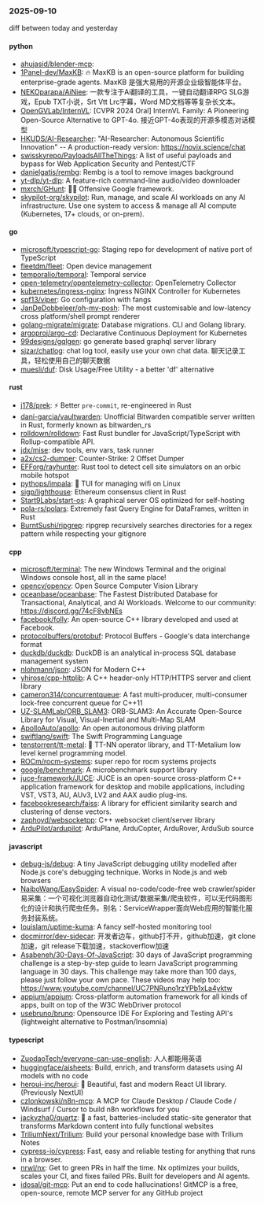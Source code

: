 ### 2025-09-10
diff between today and yesterday

#### python
* [ahujasid/blender-mcp](https://github.com/ahujasid/blender-mcp): 
* [1Panel-dev/MaxKB](https://github.com/1Panel-dev/MaxKB): 🔥 MaxKB is an open-source platform for building enterprise-grade agents. MaxKB 是强大易用的开源企业级智能体平台。
* [NEKOparapa/AiNiee](https://github.com/NEKOparapa/AiNiee): 一款专注于Ai翻译的工具，一键自动翻译RPG SLG游戏，Epub TXT小说，Srt Vtt Lrc字幕，Word MD文档等等复杂长文本。
* [OpenGVLab/InternVL](https://github.com/OpenGVLab/InternVL): [CVPR 2024 Oral] InternVL Family: A Pioneering Open-Source Alternative to GPT-4o. 接近GPT-4o表现的开源多模态对话模型
* [HKUDS/AI-Researcher](https://github.com/HKUDS/AI-Researcher): "AI-Researcher: Autonomous Scientific Innovation" -- A production-ready version: https://novix.science/chat
* [swisskyrepo/PayloadsAllTheThings](https://github.com/swisskyrepo/PayloadsAllTheThings): A list of useful payloads and bypass for Web Application Security and Pentest/CTF
* [danielgatis/rembg](https://github.com/danielgatis/rembg): Rembg is a tool to remove images background
* [yt-dlp/yt-dlp](https://github.com/yt-dlp/yt-dlp): A feature-rich command-line audio/video downloader
* [mxrch/GHunt](https://github.com/mxrch/GHunt): 🕵️‍♂️ Offensive Google framework.
* [skypilot-org/skypilot](https://github.com/skypilot-org/skypilot): Run, manage, and scale AI workloads on any AI infrastructure. Use one system to access & manage all AI compute (Kubernetes, 17+ clouds, or on-prem).

#### go
* [microsoft/typescript-go](https://github.com/microsoft/typescript-go): Staging repo for development of native port of TypeScript
* [fleetdm/fleet](https://github.com/fleetdm/fleet): Open device management
* [temporalio/temporal](https://github.com/temporalio/temporal): Temporal service
* [open-telemetry/opentelemetry-collector](https://github.com/open-telemetry/opentelemetry-collector): OpenTelemetry Collector
* [kubernetes/ingress-nginx](https://github.com/kubernetes/ingress-nginx): Ingress NGINX Controller for Kubernetes
* [spf13/viper](https://github.com/spf13/viper): Go configuration with fangs
* [JanDeDobbeleer/oh-my-posh](https://github.com/JanDeDobbeleer/oh-my-posh): The most customisable and low-latency cross platform/shell prompt renderer
* [golang-migrate/migrate](https://github.com/golang-migrate/migrate): Database migrations. CLI and Golang library.
* [argoproj/argo-cd](https://github.com/argoproj/argo-cd): Declarative Continuous Deployment for Kubernetes
* [99designs/gqlgen](https://github.com/99designs/gqlgen): go generate based graphql server library
* [sjzar/chatlog](https://github.com/sjzar/chatlog): chat log tool, easily use your own chat data. 聊天记录工具，轻松使用自己的聊天数据
* [muesli/duf](https://github.com/muesli/duf): Disk Usage/Free Utility - a better 'df' alternative

#### rust
* [j178/prek](https://github.com/j178/prek): ⚡ Better `pre-commit`, re-engineered in Rust
* [dani-garcia/vaultwarden](https://github.com/dani-garcia/vaultwarden): Unofficial Bitwarden compatible server written in Rust, formerly known as bitwarden_rs
* [rolldown/rolldown](https://github.com/rolldown/rolldown): Fast Rust bundler for JavaScript/TypeScript with Rollup-compatible API.
* [jdx/mise](https://github.com/jdx/mise): dev tools, env vars, task runner
* [a2x/cs2-dumper](https://github.com/a2x/cs2-dumper): Counter-Strike: 2 Offset Dumper
* [EFForg/rayhunter](https://github.com/EFForg/rayhunter): Rust tool to detect cell site simulators on an orbic mobile hotspot
* [pythops/impala](https://github.com/pythops/impala): 🛜 TUI for managing wifi on Linux
* [sigp/lighthouse](https://github.com/sigp/lighthouse): Ethereum consensus client in Rust
* [Start9Labs/start-os](https://github.com/Start9Labs/start-os): A graphical server OS optimized for self-hosting
* [pola-rs/polars](https://github.com/pola-rs/polars): Extremely fast Query Engine for DataFrames, written in Rust
* [BurntSushi/ripgrep](https://github.com/BurntSushi/ripgrep): ripgrep recursively searches directories for a regex pattern while respecting your gitignore

#### cpp
* [microsoft/terminal](https://github.com/microsoft/terminal): The new Windows Terminal and the original Windows console host, all in the same place!
* [opencv/opencv](https://github.com/opencv/opencv): Open Source Computer Vision Library
* [oceanbase/oceanbase](https://github.com/oceanbase/oceanbase): The Fastest Distributed Database for Transactional, Analytical, and AI Workloads. Welcome to our community: https://discord.gg/74cF8vbNEs
* [facebook/folly](https://github.com/facebook/folly): An open-source C++ library developed and used at Facebook.
* [protocolbuffers/protobuf](https://github.com/protocolbuffers/protobuf): Protocol Buffers - Google's data interchange format
* [duckdb/duckdb](https://github.com/duckdb/duckdb): DuckDB is an analytical in-process SQL database management system
* [nlohmann/json](https://github.com/nlohmann/json): JSON for Modern C++
* [yhirose/cpp-httplib](https://github.com/yhirose/cpp-httplib): A C++ header-only HTTP/HTTPS server and client library
* [cameron314/concurrentqueue](https://github.com/cameron314/concurrentqueue): A fast multi-producer, multi-consumer lock-free concurrent queue for C++11
* [UZ-SLAMLab/ORB_SLAM3](https://github.com/UZ-SLAMLab/ORB_SLAM3): ORB-SLAM3: An Accurate Open-Source Library for Visual, Visual-Inertial and Multi-Map SLAM
* [ApolloAuto/apollo](https://github.com/ApolloAuto/apollo): An open autonomous driving platform
* [swiftlang/swift](https://github.com/swiftlang/swift): The Swift Programming Language
* [tenstorrent/tt-metal](https://github.com/tenstorrent/tt-metal): 🤘 TT-NN operator library, and TT-Metalium low level kernel programming model.
* [ROCm/rocm-systems](https://github.com/ROCm/rocm-systems): super repo for rocm systems projects
* [google/benchmark](https://github.com/google/benchmark): A microbenchmark support library
* [juce-framework/JUCE](https://github.com/juce-framework/JUCE): JUCE is an open-source cross-platform C++ application framework for desktop and mobile applications, including VST, VST3, AU, AUv3, LV2 and AAX audio plug-ins.
* [facebookresearch/faiss](https://github.com/facebookresearch/faiss): A library for efficient similarity search and clustering of dense vectors.
* [zaphoyd/websocketpp](https://github.com/zaphoyd/websocketpp): C++ websocket client/server library
* [ArduPilot/ardupilot](https://github.com/ArduPilot/ardupilot): ArduPlane, ArduCopter, ArduRover, ArduSub source

#### javascript
* [debug-js/debug](https://github.com/debug-js/debug): A tiny JavaScript debugging utility modelled after Node.js core's debugging technique. Works in Node.js and web browsers
* [NaiboWang/EasySpider](https://github.com/NaiboWang/EasySpider): A visual no-code/code-free web crawler/spider易采集：一个可视化浏览器自动化测试/数据采集/爬虫软件，可以无代码图形化的设计和执行爬虫任务。别名：ServiceWrapper面向Web应用的智能化服务封装系统。
* [louislam/uptime-kuma](https://github.com/louislam/uptime-kuma): A fancy self-hosted monitoring tool
* [docmirror/dev-sidecar](https://github.com/docmirror/dev-sidecar): 开发者边车，github打不开，github加速，git clone加速，git release下载加速，stackoverflow加速
* [Asabeneh/30-Days-Of-JavaScript](https://github.com/Asabeneh/30-Days-Of-JavaScript): 30 days of JavaScript programming challenge is a step-by-step guide to learn JavaScript programming language in 30 days. This challenge may take more than 100 days, please just follow your own pace. These videos may help too: https://www.youtube.com/channel/UC7PNRuno1rzYPb1xLa4yktw
* [appium/appium](https://github.com/appium/appium): Cross-platform automation framework for all kinds of apps, built on top of the W3C WebDriver protocol
* [usebruno/bruno](https://github.com/usebruno/bruno): Opensource IDE For Exploring and Testing API's (lightweight alternative to Postman/Insomnia)

#### typescript
* [ZuodaoTech/everyone-can-use-english](https://github.com/ZuodaoTech/everyone-can-use-english): 人人都能用英语
* [huggingface/aisheets](https://github.com/huggingface/aisheets): Build, enrich, and transform datasets using AI models with no code
* [heroui-inc/heroui](https://github.com/heroui-inc/heroui): 🚀 Beautiful, fast and modern React UI library. (Previously NextUI)
* [czlonkowski/n8n-mcp](https://github.com/czlonkowski/n8n-mcp): A MCP for Claude Desktop / Claude Code / Windsurf / Cursor to build n8n workflows for you
* [jackyzha0/quartz](https://github.com/jackyzha0/quartz): 🌱 a fast, batteries-included static-site generator that transforms Markdown content into fully functional websites
* [TriliumNext/Trilium](https://github.com/TriliumNext/Trilium): Build your personal knowledge base with Trilium Notes
* [cypress-io/cypress](https://github.com/cypress-io/cypress): Fast, easy and reliable testing for anything that runs in a browser.
* [nrwl/nx](https://github.com/nrwl/nx): Get to green PRs in half the time. Nx optimizes your builds, scales your CI, and fixes failed PRs. Built for developers and AI agents.
* [idosal/git-mcp](https://github.com/idosal/git-mcp): Put an end to code hallucinations! GitMCP is a free, open-source, remote MCP server for any GitHub project
